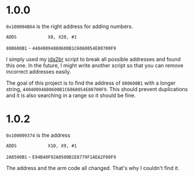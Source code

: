 # 1.0.0
`0x100004B64` is the right address for adding numbers. 
~~~
ADDS            X8, X20, #1
~~~
`880600B1` - `44040094880600B1C6060054E80700F9`

I simply used my [ida2br](https://github.com/HenryQuan/ida2br) script to break all possible addresses and found this one. In the future, I might write another script so that you can remove incorrect addresses easily.

The goal of this project is to find the address of `880600B1` with a longer string, `44040094880600B1C6060054E80700F9`. This should prevent duplications and it is also searching in a range so it should be fine.

# 1.0.2
`0x100009374` is the address
~~~
ADDS            X10, X9, #1
~~~
`2A0500B1` - `E94B40F92A0500B1E8779F1AEA2F00F9`

The address and the arm code all changed. That's why I couldn't find it.